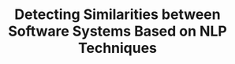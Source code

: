 ---
archived: false
members:
- a.capiluppi@rug.nl
- c.a.sas@rug.nl
short: This project aims to form clusters of similarly scoped software systems, based
  on an NLP-informed taxonomy. This is similar to a biological classification, where
  different species (i.e., software systems) might share very few similarities, but
  they might belong to the same family (i.e., application domain)
status: In Progress
title: Detecting Similarities between Software Systems Based on NLP Techniques
---